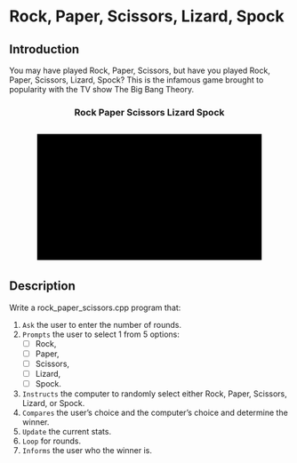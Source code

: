 # Rock, Paper, Scissors, Lizard, Spock

## Introduction

You may have played Rock, Paper, Scissors, but have you played Rock, Paper, Scissors, Lizard, Spock? This is the infamous game brought to popularity with the TV show The Big Bang Theory.

<h3 align="center"> Rock Paper Scissors Lizard Spock </h3>
<h2 align="center">
  <img src="https://github.com/jhuynh176/cpp_projects/blob/main/projects/Rock%2C%20Paper%2C%20Scissors%2C%20Lizard%2C%20Spock/RPSLS.gif" alt="game" width="80%" />
  <br>
</h2>

## Description

Write a rock_paper_scissors.cpp program that:

1. `Ask` the user to enter the number of rounds.
2. `Prompts` the user to select 1 from 5 options: 
    - [ ] Rock, 
    - [ ] Paper, 
    - [ ] Scissors, 
    - [ ] Lizard, 
    - [ ] Spock.
3. `Instructs` the computer to randomly select either Rock, Paper, Scissors, Lizard, or Spock.
4. `Compares` the user’s choice and the computer’s choice and determine the winner.
5. `Update` the current stats.
6. `Loop` for rounds.
7. `Informs` the user who the winner is.

